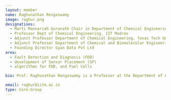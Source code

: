 ```yaml
---
layout: member
name: Raghunathan Rengaswamy 
image: raghur.png
designations: 
  - Marti Mannariah Gurunath Chair in Department of Chemical Engineering, IIT Madras
  - Professor Dept of Chemical Engineering, IIT Madras
  - Adjunct Professor Department of Chemical Engineering, Texas Tech University
  - Adjunct Professor Department of Chemical and Biomolecular Engineering, Clarkson University
  - Founding Director Gyan Data Pvt Ltd
area:
  - Fault Detection and Diagnosis (FDD)
  - development of Sensor Placement (SP)
  - algorithms for FDD, and Fuel Cells

bio: Prof. Raghunathan Rengaswamy is a Professor at the Department of Chemical Engineering, IIT Madras. Prior to this, he was a Professor, Chemical Engineering and co-director of the Process Control and Optimization Consortium (PCOC) at Texas Tech University, Lubbock, TX USA, Associate and full Professor at Clarkson University, Potsdam, NY and Assistant Professor at IIT Bombay, Mumbai, India. He was also a visiting professor at Purdue University, USA (2001), and spent summers as visiting researcher in other universities such as University of Delaware, USA and University of Alberta, Canada. Rengaswamy’s major research interests are in the areas of Fault Detection and Diagnosis (FDD), development of Sensor Placement (SP) algorithms for FDD, and Fuel Cells. Rengaswamy has worked in these areas for more than fifteen years and has published extensively. A series of review articles on condition monitoring and fault detection and diagnosis that Rengaswamy published with co-authors has been cited more than 1400 times (Scopus database). Rengaswamy was the recipient of the Young Engineer Award for the year 2000 awarded by the Indian National Academy of Engineering (INAE) for outstanding engineers under the age of 32. He guided a B.Tech project “Qualitative Simulation in Process Engineering” that won an award as one of the most innovative thesis at Bachelor’s level (all disciplines) awarded by INAE. His paper on fault diagnosis was awarded the CAST Directors’ Award for the Best Poster Presentation at the AIChE Annual meeting in Los Angeles, Nov 2000. A paper that he co-authored was chosen by the International Federation of Automatic Control (IFAC) for the Best Paper Prize, for the years 2002-2005, in Engineering Applications of Artificial Intelligence Journal in the category - Application-oriented paper on Symbolic AI Approaches. His research has been funded by federal and state agencies such as the NSF, DOE, ACS-PRF, NYSERDA and companies such as Honeywell, Nanodynamics and KBR. In recent years, Rengaswamy’s group also works in the area of computational microfluidics. Research work in this area has led to the formation of a start-up, SysEng LLC, in the US funded through a NSF STTR grant. With Prof. Shankar Narasimhan of IIT Madras, Rengaswamy co-founded Gyan Data Pvt. Ltd (GDPL), a high technology service and product development company located in IIT Madras Research Park. GDPL has been in existence from July 2011 and more details can be found in GyanData.

email: raghur@iitm.ac.in
type: Core-Group
---
```

